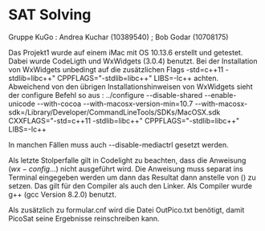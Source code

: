 # SAT Solving  

Gruppe KuGo : Andrea Kuchar (10389540) ; Bob Godar (10708175)
 

Das Projekt1 wurde auf einem iMac mit OS 10.13.6 erstellt und getestet.
Dabei wurde CodeLigth und WxWidgets (3.0.4) benutzt.
Bei der Installation von WxWidgets unbedingt auf die zusätzlichen Flags -std=c++11 -stdlib=libc++" CPPFLAGS="-stdlib=libc++" LIBS=-lc++ achten. 
Abweichend von den übrigen Installationshinweisen von WxWidgets sieht der configure Befehl so aus : 
../configure --disable-shared --enable-unicode --with-cocoa --with-macosx-version-min=10.7 --with-macosx-sdk=/Library/Developer/CommandLineTools/SDKs/MacOSX.sdk CXXFLAGS="-std=c++11 -stdlib=libc++" CPPFLAGS="-stdlib=libc++" LIBS=-lc++ 

In manchen Fällen muss auch --disable-mediactrl gesetzt werden.

Als letzte Stolperfalle gilt in Codelight zu beachten, dass die Anweisung $(wx-config ...)$ nicht ausgeführt wird. Die Anweisung muss separat ins Terminal eingegeben werden um dann das Resultat dann anstelle von $()$ zu setzen. 
Das gilt für den Compiler als auch den Linker. 
Als Compiler wurde g++ (gcc Version 8.2.0) benutzt. 

Als zusätzlich zu formular.cnf wird die Datei OutPico.txt benötigt, damit PicoSat seine Ergebnisse reinschreiben kann. 

 